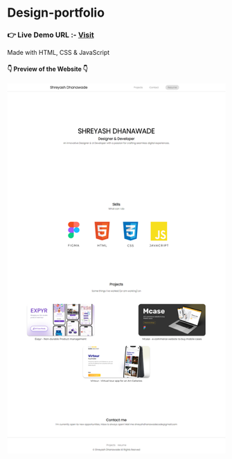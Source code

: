 # Design-portfolio

<!--Link-->

### **👉 Live Demo URL :-** <a href="https://shreyash-design.netlify.app/">**Visit**</a>
Made with HTML, CSS & JavaScript
#### 👇 Preview of the Website 👇
![Preview](./Images/img/projects/preview.png)
